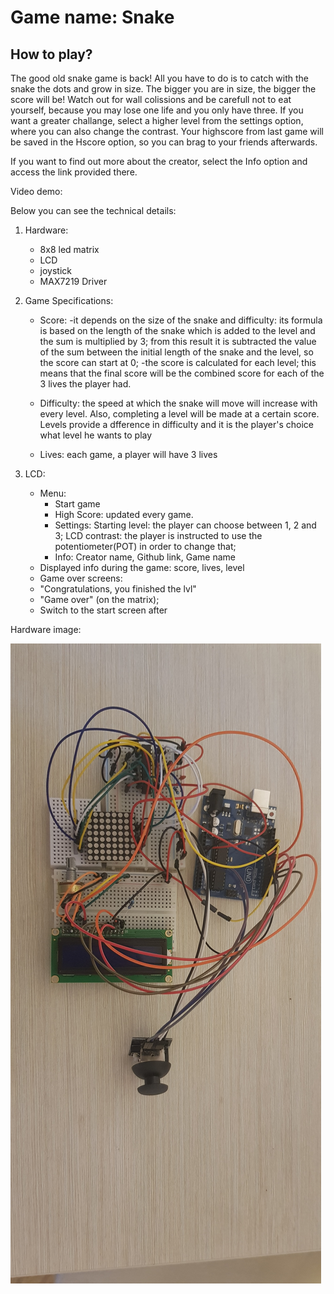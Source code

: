 # Game name: Snake

## How to play?

The good old snake game is back! All you have to do is to catch with the snake the dots and grow in size. The bigger you are in size, the bigger the score will be! Watch out for wall colissions and be carefull not to eat yourself, because you may lose one life and you only have three. If you want a greater challange, select a higher level from the settings option, where you can also change the contrast. Your highscore from last game will be saved in the Hscore option, so you can brag to your friends afterwards.

If you want to find out more about the creator, select the Info option and access the link provided there.

Video demo: 

Below you can see the technical details:
 1. Hardware: 
    - 8x8 led matrix
    - LCD
    - joystick
    - MAX7219 Driver

 2. Game Specifications: 
    - Score: 
      -it depends on the size of the snake and difficulty: its formula is based on the length of the snake
                                                                which is added to the level and the sum is multiplied by 3;
                                                                from this result it is subtracted the value of the sum
                                                                between the initial length of the snake and the level, so the 
                                                                score can start at 0;
      -the score is calculated for each level; this means that the final score will be the combined score for each of
             the 3 lives the player had.

    - Difficulty: the speed at which the snake will move will increase with every level. Also, completing a level will be                                 made at a certain score. Levels provide a dfference in difficulty and it is the player's choice what level 
                        he wants to play

    - Lives: each game, a player will have 3 lives

 3. LCD:
    - Menu: 
      - Start game
      - High Score: updated every game.
      - Settings: Starting level: the player can choose between 1, 2 and 3;
                  LCD contrast: the player is instructed to use the potentiometer(POT) in order to change that;
      - Info: Creator name, Github link, Game name
     - Displayed info during the game: score, lives, level
     - Game over screens: 
     - "Congratulations, you finished the lvl"
     - "Game over" (on the matrix);
     - Switch to the start screen after

Hardware image: 

![Image description](https://raw.githubusercontent.com/cos99/Robotics/master/Matrix%20game/20191222_081253.jpg)

